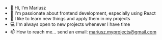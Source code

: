 - 👋 Hi, I'm Mariusz 
- 👀 I'm passionate about frontend development, especially using React 
- 🌱 I like to learn new things and apply them in my projects
- 💻︎ I'm always open to new projects whenever I have time
- 📫 How to reach me... send an email: mariusz.myprojects@gmail.com
